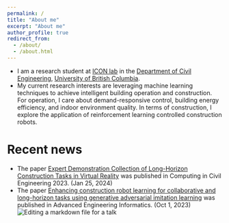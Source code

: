 ```yaml
---
permalink: /
title: "About me"
excerpt: "About me"
author_profile: true
redirect_from: 
  - /about/
  - /about.html
---
```


* I am a research student at [ICON lab](https://intelconstructlab.github.io/index.html) in the [Department of Civil Engineering](https://civil.ubc.ca/), [University of British Columbia](https://www.ubc.ca/).
* My current research interests are leveraging machine learning techniques to achieve intelligent building operation and construction. For operation, I care about demand-responsive control, building energy efficiency, and indoor environment quality. In terms of construction, I explore the application of reinforcement learning controlled construction robots.

Recent news
======
* The paper [Expert Demonstration Collection of Long-Horizon Construction Tasks in Virtual Reality](https://ascelibrary.org/doi/abs/10.1061/9780784485231.029) was published in Computing in Civil Engineering 2023. (Jan 25, 2024)
* The paper [Enhancing construction robot learning for collaborative and long-horizon tasks using generative adversarial imitation learning](https://doi.org/10.1016/j.aei.2023.102140) was published in Advanced Engineering Informatics. (Oct 1, 2023)
![Editing a markdown file for a talk](/images/editing-talk.png)
